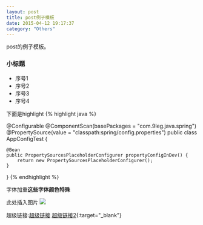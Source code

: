 ```yaml
---
layout: post
title: post例子模板
date: 2015-04-12 19:17:37
category: "Others"
---
```


post的例子模板。

### 小标题
* 序号1
* 序号2
* 序号3
* 序号4

下面是highlight
{% highlight java %}

@Configurable
@ComponentScan(basePackages = "com.9leg.java.spring")
@PropertySource(value = "classpath:spring/config.properties")
public class AppConfigTest {
    
    @Bean
    public PropertySourcesPlaceholderConfigurer propertyConfigInDev() {
        return new PropertySourcesPlaceholderConfigurer();
    }
    
}
{% endhighlight %}

字体加重**这些字体颜色特殊**

此处插入图片
<img src="http://git-liubao.github.io/liubao/images/header.jpg" />


超级链接:[超级链接](http://www.9leg.com/java/2015/01/09/java-convert-string-to-enum-object.html)
[超级链接2](http://kuaitizi.com/?r=7ffa784e42249e0f){:target="_blank"}